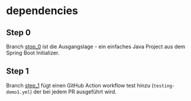 # dependencies
## Step 0
Branch [stop_0](https://github.com/joergi/dependencies/tree/step_0) ist die Ausgangslage - ein einfaches Java Project aus dem Spring Boot Initializer.
## Step 1
Branch [step_1](https://github.com/joergi/dependencies/tree/step_1) fügt einen GitHub Action workflow test hinzu (`testing-demo1.yml`) der bei jedem PR ausgeführt wird.
